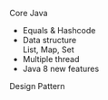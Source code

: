 Core Java
- Equals & Hashcode
- Data structure  
  List, Map, Set
- Multiple thread
- Java 8 new features

Design Pattern
